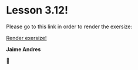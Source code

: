 # Lesson 3.12!

Please go to this link in order to render the exersize:

[Render exersize!](http://github.ekorre.org/2017-Google-Developer-Challenge/Lesson-3/12/web-dev-blog/index.html)

**Jaime Andres**

:see_no_evil:
